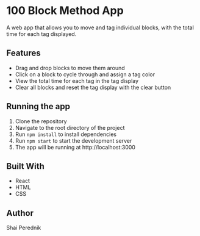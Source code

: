 # 100 Block Method App

A web app that allows you to move and tag individual blocks, with the total time for each tag displayed.

## Features
- Drag and drop blocks to move them around
- Click on a block to cycle through and assign a tag color
- View the total time for each tag in the tag display
- Clear all blocks and reset the tag display with the clear button

## Running the app
1. Clone the repository
2. Navigate to the root directory of the project
3. Run `npm install` to install dependencies
4. Run `npm start` to start the development server
5. The app will be running at http://localhost:3000

## Built With
- React
- HTML
- CSS

## Author
Shai Perednik
